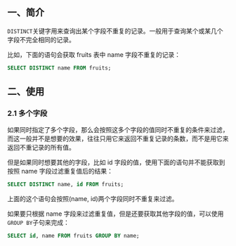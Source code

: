 ## 一、简介

`DISTINCT`关键字用来查询出某个字段不重复的记录。一般用于查询某个或某几个字段不完全相同的记录。

比如，下面的语句会获取 fruits 表中 name 字段不重复的记录：

```sql
SELECT DISTINCT name FROM fruits;
```

## 二、使用

### 2.1 多个字段

如果同时指定了多个字段，那么会按照这多个字段的值同时不重复的条件来过滤，而这一般并不是想要的效果，往往只用它来返回不重复记录的条数，而不是用它来返回不重记录的所有值。

但是如果同时想要其他的字段，比如 id 字段的值，使用下面的语句并不能获取到按照 name 字段过滤重复值后的结果：

```sql
SELECT DISTINCT name, id FROM fruits;
```

上面的这个语句会按照(name, id)两个字段同时不重复来过滤。

如果要只根据 name 字段来过滤重复值，但是还要获取其他字段的值，可以使用`GROUP BY`子句来完成：

```sql
SELECT id, name FROM fruits GROUP BY name;
```



